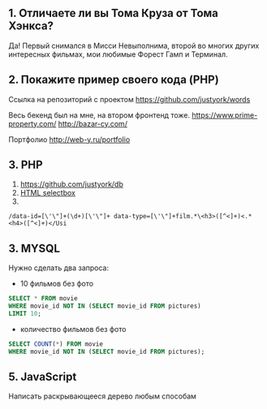 ## 1. Отличаете ли вы Тома Круза от Тома Хэнкса?
Да! Первый снимался в Мисси Невыполнима, второй во многих других интересных фильмах, мои любимые Форест Гамп и Терминал.
## 2. Покажите пример своего кода (PHP)
Ссылка на репозиторий с проектом
https://github.com/justyork/words

Весь бекенд был на мне, на втором фронтенд тоже.
https://www.prime-property.com/
http://bazar-cy.com/

Портфолио
http://web-y.ru/portfolio

## 3. PHP
1. https://github.com/justyork/db
2. [HTML selectbox](https://github.com/justyork/kinorium/html)
3. 
```
/data-id=[\'\"]+(\d+)[\'\"]+ data-type=[\'\"]+film.*\<h3>([^<]+)<.*<h4>([^<]+)</Usi
```

## 3. MYSQL
Нужно сделать два запроса:
 
* 10 фильмов без фото
```SQL
SELECT * FROM movie 
WHERE movie_id NOT IN (SELECT movie_id FROM pictures) 
LIMIT 10;
```
* количество фильмов без фото
```SQL
SELECT COUNT(*) FROM movie 
WHERE movie_id NOT IN (SELECT movie_id FROM pictures);
```

## 5. JavaScript
Написать раскрывающееся дерево любым способам
